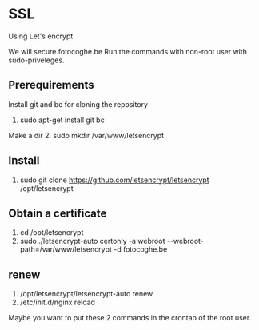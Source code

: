 # SSL
Using Let's encrypt

We will secure fotocoghe.be
Run the commands with non-root user with sudo-priveleges.

## Prerequirements
Install git and bc for cloning the repository
  1. sudo apt-get install git bc

Make a dir
  2. sudo mkdir /var/www/letsencrypt

## Install
  1. sudo git clone https://github.com/letsencrypt/letsencrypt /opt/letsencrypt


## Obtain a certificate
  1. cd /opt/letsencrypt
  2. sudo ./letsencrypt-auto certonly -a webroot --webroot-path=/var/www/letsencrypt -d fotocoghe.be

## renew
  1. /opt/letsencrypt/letsencrypt-auto renew
  2. /etc/init.d/nginx reload

Maybe you want to put these 2 commands in the crontab of the root user.
